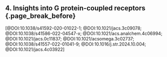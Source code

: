 ## 4. Insights into G protein-coupled receptors {.page_break_before}

[@DOI:10.1038/s41592-020-01022-1; @DOI:10.1021/jacs.3c09078; @DOI:10.1038/s41586-022-04547-x; @DOI:10.1021/acs.analchem.4c06994; @DOI:10.1021/jacs.0c11837; @DOI:10.1021/acsomega.3c02737; @DOI:10.1038/s41557-022-01041-9; @DOI:10.1016/j.str.2024.10.004; @DOI:10.1021/jacs.4c03922]
